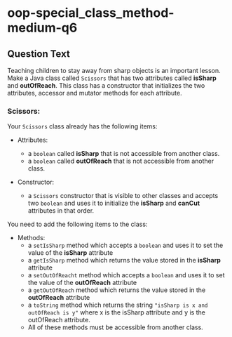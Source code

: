 # oop-special_class_method-medium-q6

## Question Text

Teaching children to stay away from sharp objects is an important lesson. Make a Java class called `Scissors` that has
two attributes called **isSharp** and **outOfReach**. This class has a constructor that initializes the two attributes,
accessor and mutator methods for each attribute.

### Scissors:

Your `Scissors` class already has the following items:

- Attributes:
    - a `boolean` called **isSharp** that is not accessible from another class.
    - a `boolean` called **outOfReach** that is not accessible from another class.

- Constructor:
    - a `Scissors` constructor that is visible to other classes and accepts two `boolean` and uses it to initialize the
      **isSharp** and **canCut** attributes in that order.

You need to add the following items to the class:

- Methods:
    - a `setIsSharp` method which accepts a `boolean` and uses it to set the value of the **isSharp** attribute
    - a `getIsSharp` method which returns the value stored in the **isSharp** attribute
    - a `setOutOfReacht` method which accepts a `boolean` and uses it to set the value of the **outOfReach** attribute
    - a `getOutOfReach` method which returns the value stored in the **outOfReach** attribute
    - a `toString` method which returns the string `"isSharp is x and outOfReach is y"` where x is the isSharp attribute and y is the outOfReach attribute.
    - All of these methods must be accessible from another class.